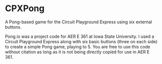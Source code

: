 # CPXPong
A Pong-based game for the Circuit Playground Express using six external buttons.

Pong.io was a project code for AER E 361 at Iowa State University. I used a Circuit Playground Express along with six basic buttons (three on each side) to create a simple Pong game, playing to 5. You are free to use this code without citation as long as it is not being directly copied for use in AER E 361.
